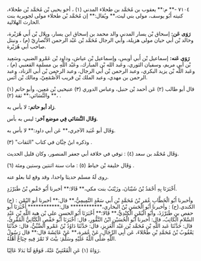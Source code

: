 ٧١٠٤ -** م:** يعقوب بن مُحَمَّد بن طحلاء المدني (١) ، أخو يحيى بْن مُحَمَّد بْن طحلاء، كنيته أَبُو يوسف، مولى بني ليث،** ويُقال:** إن مُحَمَّد بْن طحلاء مولى لجويرية بنت الحارث الهلالية.

**رَوَى عَن:** إسحاق بْن يسار المدني والد محمد بن إسحاق ابن يسار، وبلال بْن أَبي هُرَيْرة، وخالد بْن أَبي حيان مولى هزيلة، وأبي الرجال مُحَمَّد بْن عَبْد الرحمن الأَنْصارِيّ (م) ، ونبتل صاحب أبي هُرَيْرة.

**رَوَى عَنه:** إسماعيل بْن أَبي أويس، وإسماعيل بْن عياش، وداود بْن عَمْرو الضبي، وسَعِيد بْن أَبي مريم، وسفيان الثوري، وعَبد الله بْن المبارك، وعَبْد اللَّهِ بن مسلمة القعنبي (م) ، وعَبد اللَّه بْن يزيد البكري، وعبد الرحمن بْن أَبي الرجال، وعبد الرحمن بْن أَبي الزناد، وعبد الرحمن بن مهدي، وعبد الملك بْن قريب الأَصْمَعِيّ، ومالك بْن أَنَس.

قال أبو طالب (٢) عَن أحمد بْن حنبل، وعباس الدوري (٣) عنيحيى بْن مَعِين، وأبو حاتم (١) ،** والنَّسَائي:** ثقة (٢) .

**زاد أبو حاتم:** لا بأس به.

**وَقَال النَّسَائي فِي موضع آخر:** ليس به بأس.

وَقَال أبو عُبَيد الآجري،** عَن أبي داود:** لا بأس به.

وذكره ابنُ حِبَّان في كتاب "الثقات" (٣) .

وَقَال مُحَمَّد بن سعد (٤) : توفي في خلافة أبي جعفر المنصور، وكان قليل الحديث.

وَقَال خليفة بْن خياط (٥) : مات سنة اثنتين وستين ومئة (٦) .

روى لَهُ مسلم حديثا واحدا، وقد وقع لنا بعلو عنه.

أَخْبَرَنَا بِهِ أَحْمَدُ بْنُ شَيْبَانَ، وزَيْنَبُ بنت مكي،** قَالا:** أخبرنا أَبُو حَفْصِ بْنُ طَبَرْزَدٍ.

(ح) : وأخبرنا أَبُو الْخَطَّابِ عُمَر بْنُ مُحَمَّدٍ بْنِ أَبي سَعْدٍ التَّمِيمِيُّ،** قال:** أخبرنا أبو اليُمْنِ الكندي.(ح) : وأخبرنا أَبُو الْحَسَنِ بْنُ البخاري،************ قال:************ أَخْبَرَنَا أبو حفص بن طَبَرْزَذَ، وأَبُو الْيُمْنِ الْكِنْدِيُّ،** قَالا:** أَخْبَرَنَا أَبُو الحسن علي بْن هبة اللَّهِ بْنِ عَبْدِ السَّلامِ الْكَاتِبُ، قال: أخبرنا أَبُو الْحُسَيْنِ ابْنُ النَّقُّورِ، قال: أَخْبَرَنَا أَبُو حَفْصٍ الْكَتَّانِيُّ الْمُقْرِئُ، قال: حَدَّثَنَا عَبد اللَّهِ بْن مُحَمَّد بْن عَبْد الْعَزِيزِ، قال: حَدَّثَنَا دَاوُدُ بْنُ عَمْرو الضَّبِّيُّ، قال: حَدَّثَنَا يَعْقُوبُ بْنُ مُحَمَّدِ بْنِ طَحْلاءَ، عَن أَبِي الرِّجَالِ، عَنْ عُمَرة،** عَنْ عَائِشَةَ قال:** قال رَسُولُ اللَّهِ صَلَّى اللَّهُ عَلَيْهِ وسَلَّمَ: بيْتَ لا تَمْرَ فِيهِ جِيَاعٌ أَهْلُهُ.

رَوَاهُ (١) عَنِ الْقَعْنَبِيِّ عَنْهُ، فَوَقَعَ لَنَا بَدَلا عَالِيًا.